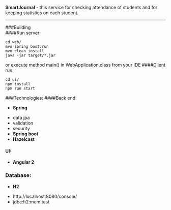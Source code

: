 **SmartJournal** - this service for checking attendance of students and for keeping statistics on each student.
***
###Building  
####Run server:  
```
cd web/
mvn spring boot:run  
mvn clean install  
java -jar target/*.jar
```
or execute method main() in WebApplication.class from your IDE
####Client run:  
```
cd ui/
npm install
npm run start
```
###Technologies: 
####Back end:

- **Spring**
 + data jpa
 + validation
 + security
+ **Spring boot**
+ **Hazelcast**

#### UI:
* **Angular 2**  

### Database:
- **H2** 
 + http://localhost:8080/console/  
 + jdbc:h2:mem:test
